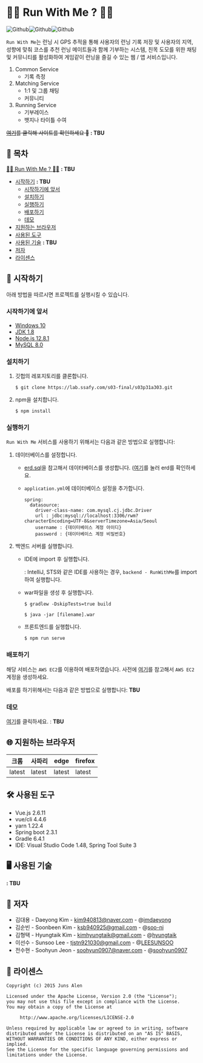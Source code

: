 # :running_man: Run With Me ? :running_woman:

![Github](https://img.shields.io/badge/vue-2.6.11-%234FC08D?style=plastic&logo=Vue.js)![Github](https://img.shields.io/badge/spring_boot-2.3.1-%236DB33F?style=plastic&logo=Spring)![Github](https://img.shields.io/badge/MySQL-8.0-%234479A1?style=plastic&logo=mysql)



`Run With Me`는 런닝 시 GPS 추적을 통해 사용자의 런닝 기록 저장 및 사용자의 지역, 성향에 맞춰 코스를 추천 런닝 메이트들과 함께 기부하는 시스템, 친목 도모를 위한 채팅 및 커뮤니티를 활성화하여 게임같이 런닝을 즐길 수 있는 웹 / 앱 서비스입니다.

1. Common Service
   - 기록 측정
2. Matching Service
   - 1:1 및 그룹 채팅
   - 커뮤니티
3. Running Service
   - 기부레이스
   - 뱃지나 타이틀 수여

~~[여기]()를 클릭해 사이트를 확인하세요 :slightly_smiling_face:~~ **: TBU**



## 📌 목차

[:running_man: Run With Me ? :running_woman:](#-Run-With-Me-?-) **: TBU**

* [시작하기](#시작하기) **: TBU**
     * [시작하기에 앞서](#시작하기에-앞서)
  * [설치하기](#설치하기)
  * [실행하기](#실행하기)
  * [배포하기](#배포하기)
  * [데모](#데모)
* [지원하는 브라우저](#지원하는-브라우저)
* [사용된 도구](#사용된-도구)
* [사용된 기술](#사용된-기술) **: TBU**
* [저자](#저자)
* [라이센스](#라이센스)



## :triangular_flag_on_post: 시작하기

아래 방법을 따르시면 프로젝트를 실행시킬 수 있습니다.

### 시작하기에 앞서

* [Windows 10](https://www.microsoft.com/en-us/software-download/windows10)
* [JDK 1.8](https://www.oracle.com/kr/java/technologies/javase/javase-jdk8-downloads.html)
* [Node.js 12.8.1](https://nodejs.org/ko/download/)
* [MySQL 8.0](https://www.mysql.com/downloads/)

### 설치하기

1. 깃헙의 레포지토리를 클론합니다.

   ```
   $ git clone https://lab.ssafy.com/s03-final/s03p31a303.git
   ```

2. npm을 설치합니다.

   ```
   $ npm install
   ```

### 실행하기

`Run With Me` 서비스를 사용하기 위해서는 다음과 같은 방법으로 실행합니다:

1. 데이터베이스를 설정합니다.

   - [erd.sql](https://lab.ssafy.com/s03-final/s03p31a303/blob/develop/doc/ERD/erd.sql)을 참고해서 데이터베이스를 생성합니다. ([여기](https://lab.ssafy.com/s03-final/s03p31a303/blob/develop/doc/ERD/erd.png)를 눌러 erd를 확인하세요.

   - `application.yml`에 데이터베이스 설정을 추가합니다.

     ```
     spring:
       datasource:
         driver-class-name: com.mysql.cj.jdbc.Driver
         url : jdbc:mysql://localhost:3306/rwm?characterEncoding=UTF-8&serverTimezone=Asia/Seoul
         username : {데이터베이스 계정 아이디}
         password : {데이터베이스 계정 비밀번호}
     ```

2. 백엔드 서버를 실행합니다.

   - IDE에 import 후 실행합니다.

     : IntelliJ, STS와 같은 IDE를 사용하는 경우, `backend - RunWithMe`를 import하여 실행합니다.

   - war파일을 생성 후 실행합니다.

     ```
     $ gradlew -DskipTests=true build
     ```

     ```
     $ java -jar [filename].war
     ```

   - 프론트엔드를 실행합니다.

     ```
     $ npm run serve
     ```

### 배포하기

해당 서비스는 `AWS EC2`를 이용하여 배포하였습니다. 사전에 [여기]()를 참고해서 `AWS EC2`계정을 생성하세요.

배포를 하기위해서는 다음과 같은 방법으로 실행합니다: **TBU**

### 데모

[여기](http://honeycombo.onle)를 클릭하세요. : **TBU**



## :globe_with_meridians: 지원하는 브라우저

| 크롬   | 사파리 | edge   | firefox |
| ------ | ------ | ------ | ------- |
| latest | latest | latest | latest  |



## :hammer_and_wrench: ​사용된 도구

* Vue.js 2.6.11
* vue/cli 4.4.6
* yarn 1.22.4
* Spring boot 2.3.1
* Gradle 6.4.1
* IDE: Visual Studio Code 1.48, Spring Tool Suite 3



## :desktop_computer: 사용된 기술

**: TBU**



## 👤 저자

* 김대용 - Daeyong Kim - kim940813@naver.com - @[imdaeyong](https://github.com/imdaeyong)
* 김순빈 - Soonbeen Kim - ksb940925@gmail.com - @[soo-ni](https://github.com/soo-ni)
* 김형택 - Hyungtaik Kim - kimhyungtaik@gmail.com - @[hyungtaik](https://github.com/hyungtaik)
* 이선수 - Sunsoo Lee - tjstn921030@gmail.com - @[LEESUNSOO](https://github.com/LEESUNSOO)
* 전수현 - Soohyun Jeon - soohyun0907@naver.com - @[soohyun0907](https://github.com/soohyun0907)



## :page_with_curl: 라이센스

```
Copyright (c) 2015 Juns Alen

Licensed under the Apache License, Version 2.0 (the "License");
you may not use this file except in compliance with the License.
You may obtain a copy of the License at

     http://www.apache.org/licenses/LICENSE-2.0

Unless required by applicable law or agreed to in writing, software
distributed under the License is distributed on an "AS IS" BASIS,
WITHOUT WARRANTIES OR CONDITIONS OF ANY KIND, either express or implied.
See the License for the specific language governing permissions and
limitations under the License.
```

